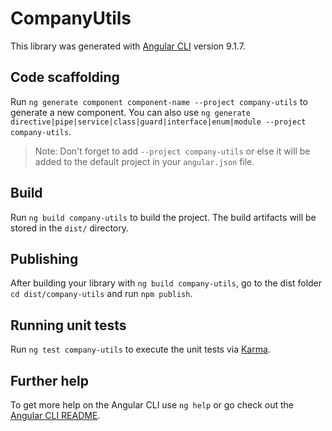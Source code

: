 # CompanyUtils

This library was generated with [Angular CLI](https://github.com/angular/angular-cli) version 9.1.7.

## Code scaffolding

Run `ng generate component component-name --project company-utils` to generate a new component. You can also use `ng generate directive|pipe|service|class|guard|interface|enum|module --project company-utils`.
> Note: Don't forget to add `--project company-utils` or else it will be added to the default project in your `angular.json` file. 

## Build

Run `ng build company-utils` to build the project. The build artifacts will be stored in the `dist/` directory.

## Publishing

After building your library with `ng build company-utils`, go to the dist folder `cd dist/company-utils` and run `npm publish`.

## Running unit tests

Run `ng test company-utils` to execute the unit tests via [Karma](https://karma-runner.github.io).

## Further help

To get more help on the Angular CLI use `ng help` or go check out the [Angular CLI README](https://github.com/angular/angular-cli/blob/master/README.md).
